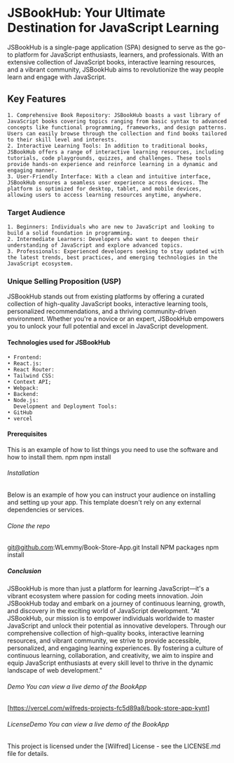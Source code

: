 # JSBookHub: Your Ultimate Destination for JavaScript Learning
JSBookHub is a single-page application (SPA) designed to serve as the go-to platform for JavaScript enthusiasts, learners, and professionals. With an extensive collection of JavaScript books, interactive learning resources, and a vibrant community, JSBookHub aims to revolutionize the way people learn and engage with JavaScript.

## Key Features
    1. Comprehensive Book Repository: JSBookHub boasts a vast library of JavaScript books covering topics ranging from basic syntax to advanced concepts like functional programming, frameworks, and design patterns. Users can easily browse through the collection and find books tailored to their skill level and interests.
    2. Interactive Learning Tools: In addition to traditional books, JSBookHub offers a range of interactive learning resources, including tutorials, code playgrounds, quizzes, and challenges. These tools provide hands-on experience and reinforce learning in a dynamic and engaging manner.
    3. User-Friendly Interface: With a clean and intuitive interface, JSBookHub ensures a seamless user experience across devices. The platform is optimized for desktop, tablet, and mobile devices, allowing users to access learning resources anytime, anywhere.

### Target Audience
    1. Beginners: Individuals who are new to JavaScript and looking to build a solid foundation in programming.
    2. Intermediate Learners: Developers who want to deepen their understanding of JavaScript and explore advanced topics.
    3. Professionals: Experienced developers seeking to stay updated with the latest trends, best practices, and emerging technologies in the JavaScript ecosystem.

### Unique Selling Proposition (USP)
JSBookHub stands out from existing platforms by offering a curated collection of high-quality JavaScript books, interactive learning tools, personalized recommendations, and a thriving community-driven environment. Whether you're a novice or an expert, JSBookHub empowers you to unlock your full potential and excel in JavaScript development.
#### Technologies used for JSBookHub

    • Frontend:
    • React.js: 
    • React Router:
    • Tailwind CSS:
    • Context API;
    • Webpack: 
    • Backend:
    • Node.js: 
      Development and Deployment Tools:
    • GitHub
    • vercel 

#### Prerequisites
This is an example of how to list things you need to use the software and how to install them.
npm
npm install 

###### Installation
Below is an example of how you can instruct your audience on installing and setting up your app. This template doesn't rely on any external dependencies or services.

###### Clone the repo
git@github.com:WLemmy/Book-Store-App.git
Install NPM packages
npm install

##### Conclusion
JSBookHub is more than just a platform for learning JavaScript—it's a vibrant ecosystem where passion for coding meets innovation. Join JSBookHub today and embark on a journey of continuous learning, growth, and discovery in the exciting world of JavaScript development.
"At JSBookHub, our mission is to empower individuals worldwide to master JavaScript and unlock their potential as innovative developers. Through our comprehensive collection of high-quality books, interactive learning resources, and vibrant community, we strive to provide accessible, personalized, and engaging learning experiences. By fostering a culture of continuous learning, collaboration, and creativity, we aim to inspire and equip JavaScript enthusiasts at every skill level to thrive in the dynamic landscape of web development."

###### Demo You can view a live demo of the BookApp
[https://vercel.com/wilfreds-projects-fc5d89a8/book-store-app-kynt]
###### LicenseDemo You can view a live demo of the BookApp
This project is licensed under the [Wilfred] License - see the LICENSE.md file for details.
